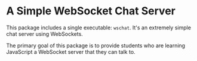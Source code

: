 # A Simple WebSocket Chat Server

This package includes a single executable: `wschat`.  It's an
extremely simple chat server using WebSockets.

The primary goal of this package is to provide students who are
learning JavaScript a WebSocket server that they can talk to.
